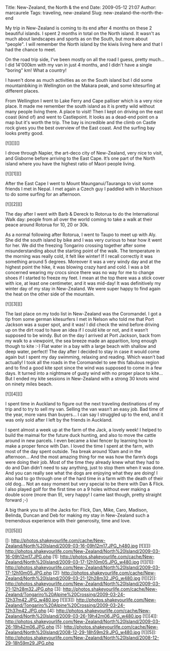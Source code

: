 Title: New-Zealand, the North & the end
Date: 2009-05-12 21:07
Author: marcaurele
Tags: traveling, new-zealand
Slug: new-zealand-the-north-the-end

My trip in New-Zealand is coming to its end after 4 months on these 2
beautiful islands. I spent 2 months in total on the North island. It
wasn't as much about landscapes and sports as on the South, but more
about "people". I will remember the North island by the kiwis living
here and that I had the chance to meet.  

On the road trip side, I've been mostly on all the road I guess, pretty
much... I did 14'000km with my van in just 4 months, and I didn't have a
single "boring" km! What a country!  

I haven't done as much activities as on the South island but I did some
mountainbiking in Wellington on the Makara peak, and some kitesurfing at
different places.

From Wellington I went to Lake Ferry and Cape palliser which is a very
nice place. It made me remember the south island as it is pretty wild
without many people living there. A place to visit! Then I kept on
driving on the east coast (kind of) and went to Castlepoint. It looks as
a dead-end point on a map but it's worth the trip. The bay is incredible
and the climb on Castle rock gives you the best overview of the East
coast. And the surfing bay looks pretty good.  

[![][]][]

I drove through Napier, the art-deco city of New-Zealand, very nice to
visit, and Gisborne before arriving to the East Cape. It’s one part of
the North island where you have the highest ratio of Maori people
living.  

[![][1]][]

After the East Cape I went to Mount Maunganui/Tauranga to visit some
friends I met in Nepal. I met again a Czech guy I paddled with in
Murchison to do some surfing for an afternoon.  

[![][2]][]  

The day after I went with Barb & Dereck to Rotorua to do the
International Walk day: people from all over the world coming to take a
walk at their peace around Rotorua for 10, 20 or 30k.

As a normal following after Rotorua, I went to Taupo to meet up with
Aly. She did the south island by bike and I was very curious to hear how
it went for her. We did the freezing Tongariro crossing together after
some misunderstanding about the starting point of the walk. The
temperature in the morning was really cold, it felt like winter! If I
recall correctly it was something around 5 degrees. Moreover it was a
very windy day and at the highest point the hike, it was blowing crazy
hard and cold. I was a bit concerned wearing my crocs since there was no
way for me to change shoes if I started to freeze my feet. I mean at the
top there was a stick cover with ice, at least one centimeter, and it
was mid-day! It was definitively my winter day of my stay in
New-Zealand. We were super happy to find again the heat on the other
side of the mountain.  

[![][3]][]

The last place on my todo list in New-Zealand was the Coromandel. I got
a tip from some german kitesurfers I met in Nelson who told me that Port
Jackson was a super spot, and it was! I did check the wind before
driving up on the dirt road to have an idea if I could kite or not, and
it wasn’t supposed to be windy. But on the day I arrived at Port
Jackson, back from my walk to a viewpoint, the sea breeze made an
apparition, long enough though to kite :-) Flat water in a bay with a
large beach with shallow and deep water, perfect! The day after I
decided to stay in case it would come again but I spent my day swimming,
relaxing and reading. Which wasn’t bad actually! I took all the roads in
the Coromandel to see this fabulous region and to find a good kite spot
since the wind was supposed to come in a few days. It turned into a
nightmare of gusty wind with no proper place to kite... But I ended my
kite sessions in New-Zealand with a strong 30 knots wind on ninety miles
beach.  

[![][4]][]

I spent time in Auckland to figure out the next traveling destinations
of my trip and to try to sell my van. Selling the van wasn’t an easy
job. Bad time of the year, more vans than buyers... I can say I
struggled up to the end, and it was only sold after I left by the
friends in Auckland.

I spent almost a week up at the farm of the Jack, a lovely week! I
helped to build the maimai for the future duck hunting, and also to move
the cattle around in new parcels. I even became a kiwi fencer by
learning how to make a proper fence with Dan. I loved the time I spent
at the farm, with most of the day spent outside. Tea break around 10am
and in the afternoon... And the most amazing thing for me was how the
farm’s dogs were doing their job. Most of the time they already knew
what they had to do and Dan didn’t need to say anything, just to stop
them when it was done. And you can really see what the dogs are enjoying
what they are doing! I also had to go through one of the hard time in a
farm with the death of their old dog... Not an easy moment but very
special to be there with Dan & Flick. I also played golf for the first
time on a 9 holes without ever making a double score (more than 9), very
happy! I came last though, pretty straight forward ;-)

A big thank you to all the Jacks for: Flick, Dan, Mike, Caro, Madison,
Belinda, Duncan and Deb for making my stay in New-Zealand such a
tremendous experience with their generosity, time and love.  

[![][5]][]

  []: http://photos.shakeyourlife.com/cache/New-Zealand/North%20Island/2009-03-16-09h12m17.JPG_h480.jpg
  [![][]]: http://photos.shakeyourlife.com/New-Zealand/North%20Island/2009-03-16-09h12m17.JPG.php
  [1]: http://photos.shakeyourlife.com/cache/New-Zealand/North%20Island/2009-03-17-12h10m05.JPG_w480.jpg
  [![][1]]: http://photos.shakeyourlife.com/New-Zealand/North%20Island/2009-03-17-12h10m05.JPG.php
  [2]: http://photos.shakeyourlife.com/cache/New-Zealand/North%20Island/2009-03-21-12h28m32.JPG_w480.jpg
  [![][2]]: http://photos.shakeyourlife.com/New-Zealand/North%20Island/2009-03-21-12h28m32.JPG.php
  [3]: http://photos.shakeyourlife.com/cache/New-Zealand/Tongariro%20Alpine%20Crossing/2009-03-24-12h37m42.JPG_w480.jpg
  [![][3]]: http://photos.shakeyourlife.com/New-Zealand/Tongariro%20Alpine%20Crossing/2009-03-24-12h37m42.JPG.php
  [4]: http://photos.shakeyourlife.com/cache/New-Zealand/North%20Island/2009-03-26-19h42m06.JPG_w480.jpg
  [![][4]]: http://photos.shakeyourlife.com/New-Zealand/North%20Island/2009-03-26-19h42m06.JPG.php
  [5]: http://photos.shakeyourlife.com/cache/New-Zealand/North%20Island/2008-12-29-18h59m29.JPG_w480.jpg
  [![][5]]: http://photos.shakeyourlife.com/New-Zealand/North%20Island/2008-12-29-18h59m29.JPG.php
